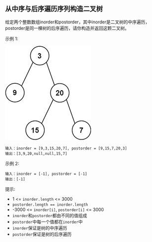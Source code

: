 ## 从中序与后序遍历序列构造二叉树

给定两个整数数组inorder和postorder，其中inorder是二叉树的中序遍历，postorder是同一棵树的后序遍历，请你构造并返回这颗二叉树。


示例 1:

![](../images/106.construct-binary-tree-from-inorder-and-postorder-traversal.png)
```
输入：inorder = [9,3,15,20,7], postorder = [9,15,7,20,3]
输出：[3,9,20,null,null,15,7]
```
示例 2:

```
输入：inorder = [-1], postorder = [-1]
输出：[-1]
```

提示:

* 1 <= `inorder.length` <= 3000
* `postorder.length == inorder.length`
* -3000 <= `inorder[i]`, `postorder[i]` <= 3000
* `inorder`和`postorder`都由不同的值组成
* `postorder`中每一个值都在`inorder`中
* `inorder`保证是树的中序遍历
* `postorder`保证是树的后序遍历